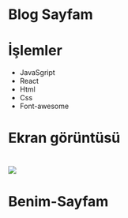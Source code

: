 # Blog Sayfam

# İşlemler

- JavaSgript
- React
- Html
- Css
- Font-awesome

# Ekran görüntüsü

# ![](bes.gif)
# Benim-Sayfam

